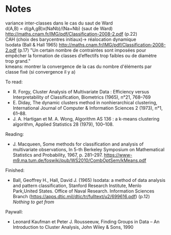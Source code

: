 # Notes

variance inter-classes dans le cas du saut de Ward\
d(A,B) = d(gA,gB)x(NaNb)/(Na+Nb) (saut de Ward) http://maths.cnam.fr/IMG/pdf/Classification-2008-2.pdf (p.22)\
CAH (choix des barycentres initiaux)-> réalocation dynamique\
Isodata (Ball & Hall 1965) http://maths.cnam.fr/IMG/pdf/Classification-2008-2.pdf (p.17) "Un certain nombre de contraintes sont imposées pour empêcher la formation de classes d’effectifs trop faibles ou de diamètre trop grand."\
kmeans: montrer la convergence de la cas du nombre d'éléments par classe fixé (si convergence il y a)

To read:
 - R. Forgy, Cluster Analysis of Multivariate Data : Efficiency versus Interpretability of Classification, Biometrics (1965), n°21, 768–769
 - E. Diday, The dynamic clusters method in nonhierarchical clustering, International Journal of Computer & Information Sciences 2 (1973), n°1, 61–88.
 - J. A. Hartigan et M. A. Wong, Algorithm AS 136 : a k-means clustering algorithm, Applied Statistics 28 (1979), 100–108.
 
 Reading:
  - J. Macqueen, Some methods for classification and analysis of multivariate observations, In 5-th Berkeley Symposium on Mathematical Statistics and Probability, 1967, p. 281–297. https://www-m9.ma.tum.de/foswiki/pub/WS2010/CombOptSem/kMeans.pdf
  
 Finished:
 - Ball, Geoffrey H., Hall, David J. (1965) Isodata: a method of data analysis and pattern classification, Stanford Research Institute, Menlo Park,United States. Office of Naval Research. Information Sciences Branch (https://apps.dtic.mil/dtic/tr/fulltext/u2/699616.pdf) (p.12) *Nothing to get from*
 
Paywall:
 - Leonard Kaufman et Peter J. Rousseeuw, Finding Groups in Data – An Introduction to Cluster Analysis, John Wiley & Sons, 1990
